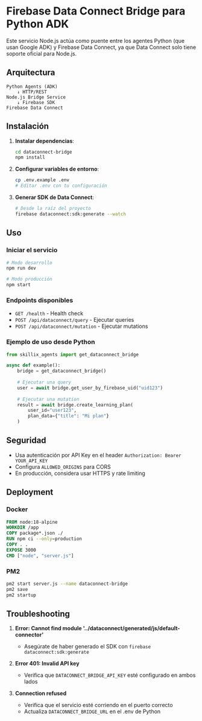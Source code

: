 # Firebase Data Connect Bridge para Python ADK

Este servicio Node.js actúa como puente entre los agentes Python (que usan Google ADK) y Firebase Data Connect, ya que Data Connect solo tiene soporte oficial para Node.js.

## Arquitectura

```
Python Agents (ADK) 
    ↓ HTTP/REST
Node.js Bridge Service
    ↓ Firebase SDK
Firebase Data Connect
```

## Instalación

1. **Instalar dependencias**:
   ```bash
   cd dataconnect-bridge
   npm install
   ```

2. **Configurar variables de entorno**:
   ```bash
   cp .env.example .env
   # Editar .env con tu configuración
   ```

3. **Generar SDK de Data Connect**:
   ```bash
   # Desde la raíz del proyecto
   firebase dataconnect:sdk:generate --watch
   ```

## Uso

### Iniciar el servicio

```bash
# Modo desarrollo
npm run dev

# Modo producción
npm start
```

### Endpoints disponibles

- `GET /health` - Health check
- `POST /api/dataconnect/query` - Ejecutar queries
- `POST /api/dataconnect/mutation` - Ejecutar mutations

### Ejemplo de uso desde Python

```python
from skillix_agents import get_dataconnect_bridge

async def example():
    bridge = get_dataconnect_bridge()
    
    # Ejecutar una query
    user = await bridge.get_user_by_firebase_uid("uid123")
    
    # Ejecutar una mutation
    result = await bridge.create_learning_plan(
        user_id="user123",
        plan_data={"title": "Mi plan"}
    )
```

## Seguridad

- Usa autenticación por API Key en el header `Authorization: Bearer YOUR_API_KEY`
- Configura `ALLOWED_ORIGINS` para CORS
- En producción, considera usar HTTPS y rate limiting

## Deployment

### Docker

```dockerfile
FROM node:18-alpine
WORKDIR /app
COPY package*.json ./
RUN npm ci --only=production
COPY . .
EXPOSE 3000
CMD ["node", "server.js"]
```

### PM2

```bash
pm2 start server.js --name dataconnect-bridge
pm2 save
pm2 startup
```

## Troubleshooting

1. **Error: Cannot find module '../dataconnect/generated/js/default-connector'**
   - Asegúrate de haber generado el SDK con `firebase dataconnect:sdk:generate`

2. **Error 401: Invalid API key**
   - Verifica que `DATACONNECT_BRIDGE_API_KEY` esté configurado en ambos lados

3. **Connection refused**
   - Verifica que el servicio esté corriendo en el puerto correcto
   - Actualiza `DATACONNECT_BRIDGE_URL` en el .env de Python 